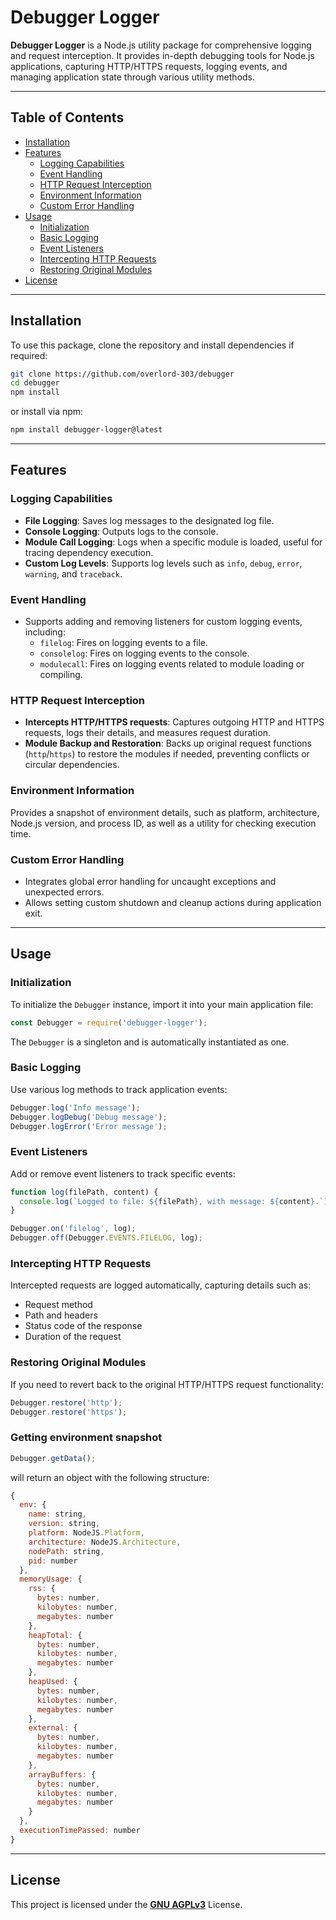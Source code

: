 # Debugger Logger

**Debugger Logger** is a Node.js utility package for comprehensive logging and request interception. It provides in-depth debugging tools for Node.js applications, capturing HTTP/HTTPS requests, logging events, and managing application state through various utility methods.

---

## Table of Contents
- [Installation](#installation)
- [Features](#features)
    - [Logging Capabilities](#logging-capabilities)
    - [Event Handling](#event-handling)
    - [HTTP Request Interception](#http-request-interception)
    - [Environment Information](#environment-information)
    - [Custom Error Handling](#custom-error-handling)
- [Usage](#usage)
    - [Initialization](#initialization)
    - [Basic Logging](#basic-logging)
    - [Event Listeners](#event-listeners)
    - [Intercepting HTTP Requests](#intercepting-http-requests)
    - [Restoring Original Modules](#restoring-original-modules)
- [License](#license)

---

## Installation

To use this package, clone the repository and install dependencies if required:
```bash
git clone https://github.com/overlord-303/debugger
cd debugger
npm install
```
or install via npm:
```bash
npm install debugger-logger@latest
```

---
## Features

### Logging Capabilities

- **File Logging**: Saves log messages to the designated log file.
- **Console Logging**: Outputs logs to the console.
- **Module Call Logging**: Logs when a specific module is loaded, useful for tracing dependency execution.
- **Custom Log Levels**: Supports log levels such as `info`, `debug`, `error`, `warning`, and `traceback`.

### Event Handling

- Supports adding and removing listeners for custom logging events, including:
    - `filelog`: Fires on logging events to a file.
    - `consolelog`: Fires on logging events to the console.
    - `modulecall`: Fires on logging events related to module loading or compiling.

### HTTP Request Interception

- **Intercepts HTTP/HTTPS requests**: Captures outgoing HTTP and HTTPS requests, logs their details, and measures request duration.
- **Module Backup and Restoration**: Backs up original request functions (`http`/`https`) to restore the modules if needed, preventing conflicts or circular dependencies.

### Environment Information

Provides a snapshot of environment details, such as platform, architecture, Node.js version, and process ID, as well as a utility for checking execution time.

### Custom Error Handling

- Integrates global error handling for uncaught exceptions and unexpected errors.
- Allows setting custom shutdown and cleanup actions during application exit.

---

## Usage

### Initialization

To initialize the `Debugger` instance, import it into your main application file:
```javascript
const Debugger = require('debugger-logger');
```

The `Debugger` is a singleton and is automatically instantiated as one.

### Basic Logging

Use various log methods to track application events:
```javascript
Debugger.log('Info message');
Debugger.logDebug('Debug message');
Debugger.logError('Error message');
```

### Event Listeners

Add or remove event listeners to track specific events:
```javascript
function log(filePath, content) {
  console.log(`Logged to file: ${filePath}, with message: ${content}.`);
}

Debugger.on('filelog', log);
Debugger.off(Debugger.EVENTS.FILELOG, log);
```

### Intercepting HTTP Requests

Intercepted requests are logged automatically, capturing details such as:
- Request method
- Path and headers
- Status code of the response
- Duration of the request

### Restoring Original Modules

If you need to revert back to the original HTTP/HTTPS request functionality:
```javascript
Debugger.restore('http');
Debugger.restore('https');
```

### Getting environment snapshot

```javascript
Debugger.getData();
```
will return an object with the following structure:
```javascript
{
  env: {
    name: string,
    version: string,
    platform: NodeJS.Platform,
    architecture: NodeJS.Architecture,
    nodePath: string,
    pid: number
  },
  memoryUsage: {
    rss: {
      bytes: number,
      kilobytes: number,
      megabytes: number
    },
    heapTotal: {
      bytes: number,
      kilobytes: number,
      megabytes: number
    },
    heapUsed: {
      bytes: number,
      kilobytes: number,
      megabytes: number
    },
    external: {
      bytes: number,
      kilobytes: number,
      megabytes: number
    },
    arrayBuffers: {
      bytes: number,
      kilobytes: number,
      megabytes: number
    }
  },
  executionTimePassed: number
}
```

---

## License

This project is licensed under the [**GNU AGPLv3**](https://www.gnu.org/licenses/agpl-3.0.en.html) License.
